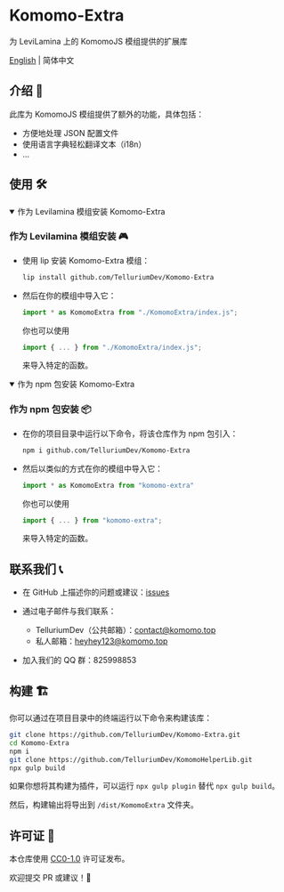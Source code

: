 <!-- markdownlint-disable MD033 -->

# Komomo-Extra

为 LeviLamina 上的 KomomoJS 模组提供的扩展库

[English](https://github.com/TelluriumDev/Komomo-Extra/) | 简体中文

## 介绍 🚀

此库为 KomomoJS 模组提供了额外的功能，具体包括：

- 方便地处理 JSON 配置文件
- 使用语言字典轻松翻译文本（i18n）
- ...

## 使用 🛠️

<details open>
<summary>作为 Levilamina 模组安装 Komomo-Extra</summary>

### 作为 Levilamina 模组安装 🎮

- 使用 lip 安装 Komomo-Extra 模组：

   ```bash
   lip install github.com/TelluriumDev/Komomo-Extra
   ```

- 然后在你的模组中导入它：

   ```js
   import * as KomomoExtra from "./KomomoExtra/index.js";
   ```

   你也可以使用

   ```js
   import { ... } from "./KomomoExtra/index.js";
   ```

   来导入特定的函数。

</details>

<details open>
<summary>作为 npm 包安装 Komomo-Extra</summary>

### 作为 npm 包安装 📦

- 在你的项目目录中运行以下命令，将该仓库作为 npm 包引入：

   ```bash
   npm i github.com/TelluriumDev/Komomo-Extra
   ```

- 然后以类似的方式在你的模组中导入它：

   ```js
   import * as KomomoExtra from "komomo-extra"
   ```

   你也可以使用

   ```js
   import { ... } from "komomo-extra";
   ```

   来导入特定的函数。

</details>

## 联系我们 📞

- 在 GitHub 上描述你的问题或建议：[issues](https://github.com/TelluriumDev/Komomo-Extra/issues/new)

- 通过电子邮件与我们联系：

  - TelluriumDev（公共邮箱）：<contact@komomo.top>
  - 私人邮箱：<heyhey123@komomo.top>

- 加入我们的 QQ 群：825998853

## 构建 🏗️

你可以通过在项目目录中的终端运行以下命令来构建该库：

```bash
git clone https://github.com/TelluriumDev/Komomo-Extra.git
cd Komomo-Extra
npm i
git clone https://github.com/TelluriumDev/KomomoHelperLib.git
npx gulp build
```

如果你想将其构建为插件，可以运行 `npx gulp plugin` 替代 `npx gulp build`。

然后，构建输出将导出到 `/dist/KomomoExtra` 文件夹。

## 许可证 📜

本仓库使用 [CC0-1.0](https://github.com/TelluriumDev/Komomo-Extra/blob/main/LICENSE) 许可证发布。

欢迎提交 PR 或建议！🥵
